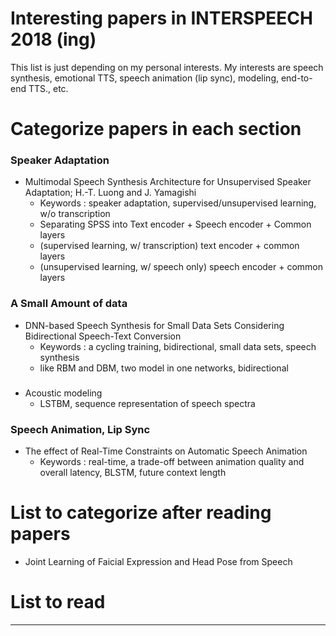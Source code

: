 # Interesting papers in INTERSPEECH 2018 (ing)

This list is just depending on my personal interests.
My interests are speech synthesis, emotional TTS, speech animation (lip sync), modeling, end-to-end TTS., etc.

# Categorize papers in each section


### Speaker Adaptation
- Multimodal Speech Synthesis Architecture for Unsupervised Speaker Adaptation; H.-T. Luong and J. Yamagishi
  - Keywords : speaker adaptation, supervised/unsupervised learning, w/o transcription
  - Separating SPSS into Text encoder + Speech encoder + Common layers
  - (supervised learning, w/ transcription) text encoder + common layers
  - (unsupervised learning, w/ speech only) speech encoder + common layers

### A Small Amount of data
- DNN-based Speech Synthesis for Small Data Sets Considering Bidirectional Speech-Text Conversion
  - Keywords : a cycling training, bidirectional, small data sets, speech synthesis
  - like RBM and DBM, two model in one networks, bidirectional

###
- Acoustic modeling
  - LSTBM, sequence representation of speech spectra

### Speech Animation, Lip Sync
- The effect of Real-Time Constraints on Automatic Speech Animation
  - Keywords : real-time, a trade-off between animation quality and overall latency, BLSTM, future context length

# List to categorize after reading papers
- Joint Learning of Faicial Expression and Head Pose from Speech


# List to read

---------------------------------------
